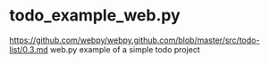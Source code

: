 # todo_example_web.py
https://github.com/webpy/webpy.github.com/blob/master/src/todo-list/0.3.md
web.py example of a simple todo project
